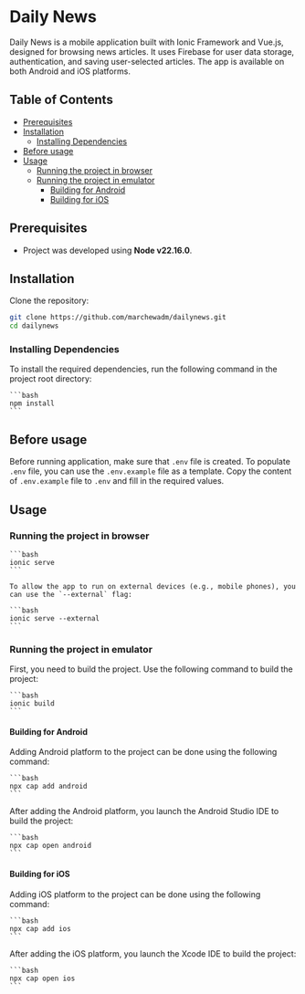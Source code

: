 # Daily News

Daily News is a mobile application built with Ionic Framework and Vue.js, designed for browsing news articles. It uses Firebase for user data storage, authentication, and saving user-selected articles. The app is available on both Android and iOS platforms.

## Table of Contents

- [Prerequisites](#prerequisites)
- [Installation](#installation)
  - [Installing Dependencies](#installing-dependencies)
- [Before usage](#before-usage)
- [Usage](#usage)
  - [Running the project in browser](#running-the-project-in-browser)
  - [Running the project in emulator](#running-the-project-in-emulator)
    - [Building for Android](#building-for-android)
    - [Building for iOS](#building-for-ios)

## Prerequisites

- Project was developed using **Node v22.16.0**.

## Installation

Clone the repository:

```bash
git clone https://github.com/marchewadm/dailynews.git
cd dailynews
```
### Installing Dependencies

To install the required dependencies, run the following command in the project root directory:

    ```bash
    npm install
    ```

## Before usage

Before running application, make sure that `.env` file is created. To populate `.env` file, you can use the `.env.example` file as a template. Copy the content of `.env.example` file to `.env` and fill in the required values.

## Usage


### Running the project in browser

    ```bash
    ionic serve
    ```

    To allow the app to run on external devices (e.g., mobile phones), you can use the `--external` flag:
    
    ```bash
    ionic serve --external
    ```

### Running the project in emulator

First, you need to build the project. Use the following command to build the project:

    ```bash
    ionic build
    ```

#### Building for Android

Adding Android platform to the project can be done using the following command:

    ```bash
    npx cap add android
    ```

After adding the Android platform, you launch the Android Studio IDE to build the project:

    ```bash
    npx cap open android
    ```

#### Building for iOS

Adding iOS platform to the project can be done using the following command:

    ```bash
    npx cap add ios
    ```

After adding the iOS platform, you launch the Xcode IDE to build the project:

    ```bash
    npx cap open ios
    ```